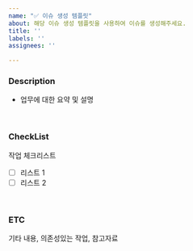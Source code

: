 ```yaml
---
name: "✅ 이슈 생성 템플릿"
about: 해당 이슈 생성 템플릿을 사용하여 이슈를 생성해주세요.
title: ''
labels: ''
assignees: ''

---
```


### Description
- 업무에 대한 요약 및 설명
  
<br/>

### CheckList
작업 체크리스트
- [ ] 리스트 1
- [ ] 리스트 2

<br/>

### ETC
기타 내용, 의존성있는 작업, 참고자료
